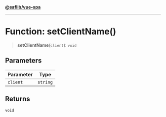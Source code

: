 [**@saflib/vue-spa**](../index.md)

***

# Function: setClientName()

> **setClientName**(`client`): `void`

## Parameters

| Parameter | Type |
| ------ | ------ |
| `client` | `string` |

## Returns

`void`
